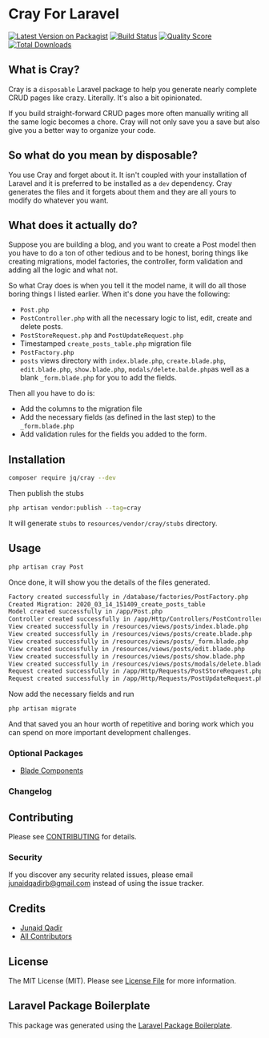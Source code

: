 # Cray For Laravel

[![Latest Version on Packagist](https://img.shields.io/packagist/v/junaidqadirb/cray.svg?style=flat-square)](https://packagist.org/packages/jq/cray)
[![Build Status](https://img.shields.io/travis/junaidqadirb/cray/master.svg?style=flat-square)](https://travis-ci.org/junaidqadirb/cray)
[![Quality Score](https://img.shields.io/scrutinizer/g/junaidqadirb/cray.svg?style=flat-square)](https://scrutinizer-ci.com/g/junaidqadirb/cray)
[![Total Downloads](https://img.shields.io/packagist/dt/junaidqadirb/cray.svg?style=flat-square)](https://packagist.org/packages/jq/cray)


## What is Cray?

Cray is a `disposable` Laravel package to help you generate nearly complete CRUD pages like crazy. Literally. It's also a bit opinionated.



If you build straight-forward CRUD pages more often manually writing all the same logic becomes a chore. Cray will not only save you a save but also give you a better way to organize your code.



## So what do you mean by disposable?

You use Cray and forget about it. It isn't coupled with your installation of Laravel and it is preferred to be installed as a `dev` dependency. Cray generates the files and it forgets about them and they are all yours to modify do whatever you want.



## What does it actually do?

Suppose you are building a blog, and you want to create a Post model then you have to do a ton of other tedious and to be honest, boring things like creating migrations, model factories, the controller, form validation and adding all the logic and what not.



So what Cray does is when you tell it the model name, it will do all those boring things I listed earlier. When it's done you have the following:

- `Post.php`
- `PostController.php` with all the necessary logic to list, edit, create and delete posts.
- `PostStoreRequest.php` and `PostUpdateRequest.php` 
- Timestamped `create_posts_table.php` migration file
- `PostFactory.php`
- `posts` views directory with `index.blade.php`, `create.blade.php`, `edit.blade.php`, `show.blade.php`, `modals/delete.balde.php`as well as a blank `_form.blade.php` for you to add the fields.



 Then all you have to do is: 

- Add the columns to the migration file
- Add the necessary fields (as defined in the last step) to the `_form.blade.php`
- Add validation rules for the fields you added to the form.



## Installation

```bash
composer require jq/cray --dev
```

Then publish the stubs

```bash
php artisan vendor:publish --tag=cray
```

It will generate `stubs` to `resources/vendor/cray/stubs` directory.



## Usage

```bash
php artisan cray Post
```

Once done, it will show you the details of the files generated.

```bash
Factory created successfully in /database/factories/PostFactory.php
Created Migration: 2020_03_14_151409_create_posts_table
Model created successfully in /app/Post.php
Controller created successfully in /app/Http/Controllers/PostController.php
View created successfully in /resources/views/posts/index.blade.php
View created successfully in /resources/views/posts/create.blade.php
View created successfully in /resources/views/posts/_form.blade.php
View created successfully in /resources/views/posts/edit.blade.php
View created successfully in /resources/views/posts/show.blade.php
View created successfully in /resources/views/posts/modals/delete.blade.php
Request created successfully in /app/Http/Requests/PostStoreRequest.php
Request created successfully in /app/Http/Requests/PostUpdateRequest.php
```

Now add the necessary fields and run

```bash
php artisan migrate
```

And that saved you an hour worth of repetitive and boring work which you can spend on more important development challenges.

### Optional Packages
 - [Blade Components](https://github.com/JunaidQadirB/blade-components)

### Changelog

## Contributing

Please see [CONTRIBUTING](CONTRIBUTING.md) for details.

### Security

If you discover any security related issues, please email junaidqadirb@gmail.com instead of using the issue tracker.

## Credits

- [Junaid Qadir](https://github.com/junaidqadirb)
- [All Contributors](../../contributors)

## License

The MIT License (MIT). Please see [License File](LICENSE.md) for more information.

## Laravel Package Boilerplate

This package was generated using the [Laravel Package Boilerplate](https://laravelpackageboilerplate.com).
